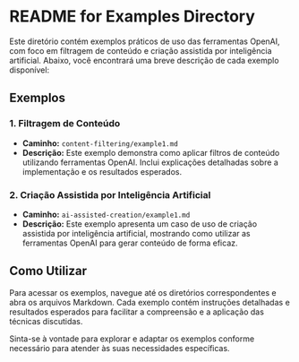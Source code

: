 # README for Examples Directory

Este diretório contém exemplos práticos de uso das ferramentas OpenAI, com foco em filtragem de conteúdo e criação assistida por inteligência artificial. Abaixo, você encontrará uma breve descrição de cada exemplo disponível:

## Exemplos

### 1. Filtragem de Conteúdo
- **Caminho:** `content-filtering/example1.md`
- **Descrição:** Este exemplo demonstra como aplicar filtros de conteúdo utilizando ferramentas OpenAI. Inclui explicações detalhadas sobre a implementação e os resultados esperados.

### 2. Criação Assistida por Inteligência Artificial
- **Caminho:** `ai-assisted-creation/example1.md`
- **Descrição:** Este exemplo apresenta um caso de uso de criação assistida por inteligência artificial, mostrando como utilizar as ferramentas OpenAI para gerar conteúdo de forma eficaz.

## Como Utilizar
Para acessar os exemplos, navegue até os diretórios correspondentes e abra os arquivos Markdown. Cada exemplo contém instruções detalhadas e resultados esperados para facilitar a compreensão e a aplicação das técnicas discutidas.

Sinta-se à vontade para explorar e adaptar os exemplos conforme necessário para atender às suas necessidades específicas.